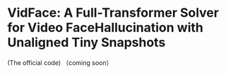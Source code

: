 # VidFace: A Full-Transformer Solver for Video FaceHallucination with Unaligned Tiny Snapshots 
(The official code)
（coming soon）

